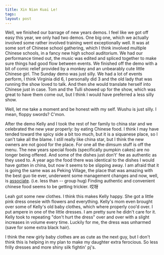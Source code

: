 ```yaml
---
title: Xin Nian Kuai Le!
tags: 
layout: post
---
```

Well, we finished our barrage of new years demos.  I feel like we got off easy this year, we only had two demos.  One big one, which we actually involved some rather involved training went exceptionally well.  It was at some sort of Chinese school gathering, which I think involved multiple Chinese schools, in a fancy new high school auditorium.  We had our performance timed out, the music was edited and spliced together to make sure things had good flow between events.  We finished off the demo with a bit of comic relief provided by a monkey and an unbearably cute little Chinese girl.  The Sunday demo was just silly.  We had a lot of events perform, I think Virginia did 6, I personally did 3 and the old lady that was running the show loved to talk.  And then she would translate herself into Chinese just in case.  Tom and the Tulli showed up for the show, which was great to have them come out, but I think I would have preferred a less silly show.  



Well, let me take a moment and be honest with my self.  Wushu is just silly.  I mean, floppy swords? C'mon.



After the demo Kelly and I took the rest of her family to china star and we celebrated the new year properly: by eating Chinese food.  I think I may have tended toward the spicy side a bit too much, but it is a siquanese place, so I can't take all the blame.  I still really like china star, but I think the new owners are not good for the place.  For one all the dimsum stuff is off the menu. The new years special foods (specifically pumpkin cakes) are no longer being offered.  And some of the dishes just don’t' fee as authentic as they used to. A year ago the food there was identical to the dishes I would have gotten in china, but now it seems to be slipping away. I am afraid that it is going the same was as Peking Village, the place that was amazing with the best guo tie ever, underwent some management changes and now, well, is <a href=" http://www.wethotamericansummer.com/">associate</a>.  (i.e.  less than -- group hug) Finding authentic and convenient chinese food seems to be getting trickier.   哎呀



Leah got some new clothes.  I think this makes Kelly happy.  She got a little pink dress onesie with flowers and everything.  Kelly's mom even brought over some of Kelly's old baby clothes, which where properly coo'd over.  I put ampere in one of the little dresses.  I am pretty sure he didn't care for it. Kelly took to repeating "don't hurt the dress" over and over with a slight increases in volume every time.  Luckily for me, the dress was unharmed (save for some extra black hair).  



I think the new girly baby clothes are as cute as the next guy, but I don't think this is helping in my plan to make my daughter extra ferocious.  So less frilly dresses and more shiny silk fightin' pj's.
